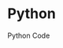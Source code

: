 # Python
Python Code
  
                            
              
            
           
      
   
